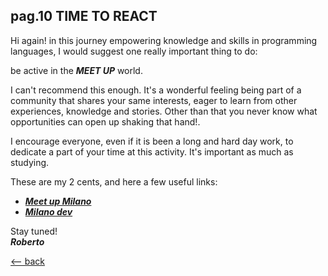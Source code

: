 ## pag.10 TIME TO REACT

Hi again!
in this journey empowering knowledge and skills in programming languages, I would suggest one really important thing to do:

be active in the **_MEET UP_** world.

I can't recommend this enough. It's a wonderful feeling being part of a community that shares your same interests, eager to learn from other experiences, knowledge and stories. Other than that you never know what opportunities can open up shaking that hand!.

I encourage everyone, even if it is been a long and hard day work, to dedicate a part of your time at this activity. It's important as much as studying.

These are my 2 cents, and here a few useful links:

- **_[Meet up Milano](https://www.meetup.com/it-IT/cities/it/mi/milano/)_**
- **_[Milano dev](https://milano.dev/)_**

Stay tuned!  
**_Roberto_**

[<-- back](http://localhost:3000/posts)
